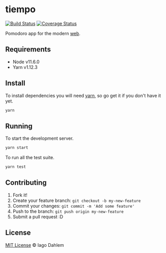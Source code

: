 # tiempo

[![Build Status](https://travis-ci.org/iagodahlem/tiempo.svg?branch=master)](https://travis-ci.org/iagodahlem/tiempo)
[![Coverage Status](https://codecov.io/gh/iagodahlem/tiempo/branch/master/graph/badge.svg)](https://codecov.io/gh/iagodahlem/tiempo)

Pomodoro app for the modern [web](https://iagodahlem.com/tiempo).

## Requirements

- Node v11.6.0
- Yarn v1.12.3

## Install

To install dependencies you will need [yarn](https://yarnpkg.com/en/), so go get it if you don't have it yet.

```sh
yarn
```

## Running

To start the development server.

```sh
yarn start
```

To run all the test suite.

```sh
yarn test
```

## Contributing

1. Fork it!
2. Create your feature branch: `git checkout -b my-new-feature`
3. Commit your changes: `git commit -m 'Add some feature'`
4. Push to the branch: `git push origin my-new-feature`
5. Submit a pull request :D

## License

[MIT License](http://iagodahlem.mit-license.org/) © Iago Dahlem
